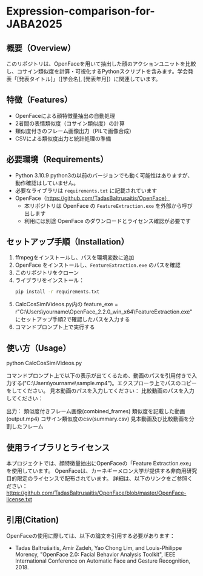 # Expression-comparison-for-JABA2025

## 概要（Overview）
このリポジトリは、OpenFaceを用いて抽出した顔のアクションユニットを比較し、コサイン類似度を計算・可視化するPythonスクリプトを含みます。学会発表「[発表タイトル]」（[学会名], [発表年月]）に関連しています。

## 特徴（Features）
- OpenFaceによる顔特徴量抽出の自動処理
- 2者間の表情類似度（コサイン類似度）の計算
- 類似度付きのフレーム画像出力（PILで画像合成）
- CSVによる類似度出力と統計処理の準備

## 必要環境（Requirements）
- Python 3.10.9 python3の以前のバージョンでも動く可能性はありますが、動作確認はしていません。
- 必要なライブラリは `requirements.txt` に記載されています
- OpenFace（https://github.com/TadasBaltrusaitis/OpenFace）
  - 本リポジトリは OpenFace の `FeatureExtraction.exe` を外部から呼び出します
  - 利用には別途 OpenFace のダウンロードとライセンス確認が必要です

## セットアップ手順（Installation）

1. ffmpegをインストールし、パスを環境変数に追加
2. OpenFace をインストールし、`FeatureExtraction.exe` のパスを確認
3. このリポジトリをクローン
4. ライブラリをインストール：
   ```bash
   pip install -r requirements.txt
5. CalcCosSimiVideos.py内の     feature_exe = r"C:\Users\yourname\OpenFace_2.2.0_win_x64\FeatureExtraction.exe"　にセットアップ手順2で確認したパスを入力する
6. コマンドプロンプト上で実行する

## 使い方（Usage）
python CalcCosSimiVideos.py

コマンドプロンプト上で以下の表示が出てくるため、動画のパスを引用付きで入力する("C:\Users\yourname\sample.mp4")。エクスプローラ上でパスのコピーをしてください。
見本動画のパスを入力してください：
比較動画のパスを入力してください：

出力：
類似度付きフレーム画像(combined_frames)
類似度を記載した動画(output.mp4)
コサイン類似度のcsv(summary.csv)
見本動画及び比較動画を分割したフレーム

## 使用ライブラリとライセンス

本プロジェクトでは、顔特徴量抽出にOpenFaceの「Feature Extraction.exe」を使用しています。
OpenFaceは、カーネギーメロン大学が提供する非商用研究目的限定のライセンスで配布されています。
詳細は、以下のリンクをご参照ください：
https://github.com/TadasBaltrusaitis/OpenFace/blob/master/OpenFace-license.txt

## 引用(Citation)
OpenFaceの使用に際しては、以下の論文を引用する必要があります：

- Tadas Baltrušaitis, Amir Zadeh, Yao Chong Lim, and Louis-Philippe Morency,
  "OpenFace 2.0: Facial Behavior Analysis Toolkit",
  IEEE International Conference on Automatic Face and Gesture Recognition, 2018.

